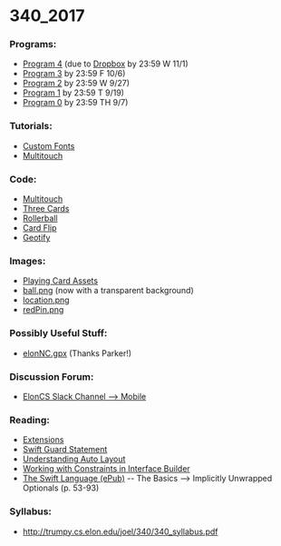 # 340_2017

### Programs:
* [Program 4](http://trumpy.cs.elon.edu/joel/340/Program_4.pdf) (due to [Dropbox](https://www.dropbox.com/request/LKBsr2NFuEq94V2XouJT) by 23:59 W 11/1)
* [Program 3](http://trumpy.cs.elon.edu/joel/340/Program_3.pdf)  by 23:59 F 10/6)
* [Program 2](http://trumpy.cs.elon.edu/joel/340/Program_2.pdf)  by 23:59 W 9/27)
* [Program 1](http://trumpy.cs.elon.edu/joel/340/Program_1.pdf)  by 23:59 T 9/19)
* [Program 0](http://trumpy.cs.elon.edu/joel/340/Program_0.pdf)  by 23:59 TH 9/7)

### Tutorials:
* [Custom Fonts](https://paper.dropbox.com/doc/Custom-Fonts-lMj93oFVAkoFlIPc0Isns)
* [Multitouch](https://paper.dropbox.com/doc/Multitouch-Tutorial-1rM9Hx5wCPZOUGEscPx9O?_tk=share_copylink)

### Code:
* [Multitouch](https://github.com/crowcasso/Multitouch)
* [Three Cards](https://github.com/crowcasso/ThreeCards)
* [Rollerball](https://github.com/crowcasso/Rollerball)
* [Card Flip](https://github.com/crowcasso/CardFlip)
* [Geotify](https://github.com/crowcasso/Geotify) 

### Images:
* [Playing Card Assets](https://github.com/hayeah/playing-cards-assets)
* [ball.png](http://trumpy.cs.elon.edu/joel/340/ball.png) (now with a transparent background)
* [location.png](http://trumpy.cs.elon.edu/joel/340/location.png)
* [redPin.png](http://trumpy.cs.elon.edu/joel/340/redPin.png)

### Possibly Useful Stuff:
* [elonNC.gpx](http://trumpy.cs.elon.edu/joel/340/elonNC.gpx) (Thanks Parker!)

### Discussion Forum:
* [ElonCS Slack Channel --> Mobile](https://eloncs.slack.com/messages/mobile)

### Reading:
* [Extensions](https://developer.apple.com/library/content/documentation/Swift/Conceptual/Swift_Programming_Language/Extensions.html)
* [Swift Guard Statement](https://ericcerney.com/swift-guard-statement/)
* [Understanding Auto Layout](https://developer.apple.com/library/content/documentation/UserExperience/Conceptual/AutolayoutPG/index.html#//apple_ref/doc/uid/TP40010853-CH7-SW1)
* [Working with Constraints in Interface Builder](https://developer.apple.com/library/content/documentation/UserExperience/Conceptual/AutolayoutPG/WorkingwithConstraintsinInterfaceBuidler.html#//apple_ref/doc/uid/TP40010853-CH10-SW1)
* [The Swift Language (ePub)](https://swift.org/documentation/TheSwiftProgrammingLanguage(Swift4).epub) -- The Basics --> Implicitly Unwrapped Optionals (p. 53-93)

### Syllabus:
* http://trumpy.cs.elon.edu/joel/340/340_syllabus.pdf
